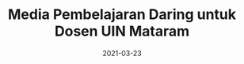 ---
title:  "Media Pembelajaran Daring untuk Dosen UIN Mataram"
date:   2021-03-23
slide_url: /assets/presentations/uinmataram-daring21/intro-moodle.pdf
description: Presentasi materi terkait media pembelajaran daring untuk dosen di UIN Mataram
---